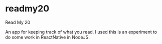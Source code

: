 # readmy20
Read My 20

An app for keeping track of what you read. I used this is an experiment to do some work in ReactNative in NodeJS.
